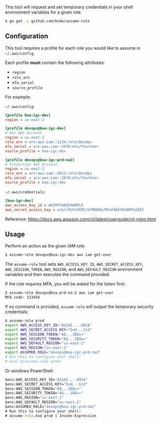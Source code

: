 This tool will request and set temporary credentials in your shell environment variables for a given role.

```bash
$ go get -u github.com/bndw/assume-role
```

## Configuration

This tool requires a profile for each role you would like to assume in `~/.aws/config`.

Each profile **must** contain the following attributes:
* `region`
* `role_arn`
* `mfa_serial`
* `source_profile`

For example:

`~/.aws/config`:

```ini
[profile boa-igc-dev]
region = us-east-2

[profile devops@boa-igc-dev]
# Dev AWS Account.
region = us-east-2
role_arn = arn:aws:iam::1234:role/DevOps
mfa_serial = arn:aws:iam::5678:mfa/YourUser
source_profile = boa-igc-dev

[profile devops@boa-igc-prd-na2]
# Production AWS Account.
region = us-east-2
role_arn = arn:aws:iam::9012:role/DevOps
mfa_serial = arn:aws:iam::5678:mfa/YourUser
source_profile = boa-igc-dev
```

`~/.aws/credentials`:

```ini
[boa-igc-dev]
aws_access_key_id = AKIMYFAKEEXAMPLE
aws_secret_access_key = wJalrXUtnFEMI/K7MDENG/MYxFAKEYEXAMPLEKEY
```

Reference: https://docs.aws.amazon.com/cli/latest/userguide/cli-roles.html

## Usage

Perform an action as the given IAM role:

```bash
$ assume-role devops@boa-igc-dev aws iam get-user
```

The `assume-role` tool sets `AWS_ACCESS_KEY_ID`, `AWS_SECRET_ACCESS_KEY`, `AWS_SESSION_TOKEN`, `AWS_REGION`, and `AWS_DEFAULT_REGION` environment variables and then executes the command provided.

If the role requires MFA, you will be asked for the token first:

```bash
$ assume-role devops@boa-prd-na-2 aws iam get-user
MFA code: 123456
```

If no command is provided, `assume-role` will output the temporary security credentials:

```bash
$ assume-role prod
export AWS_ACCESS_KEY_ID="ASIAI....UOCA"
export AWS_SECRET_ACCESS_KEY="DuH...G1d"
export AWS_SESSION_TOKEN="AQ...1BQ=="
export AWS_SECURITY_TOKEN="AQ...1BQ=="
export AWS_DEFAULT_REGION="us-east-2"
export AWS_REGION="us-east-2"
export ASSUMED_ROLE="devops@boa-igc-prd-na2"
# Run this to configure your shell:
# eval $(assume-role prod)
```

Or windows PowerShell:
```cmd
$env:AWS_ACCESS_KEY_ID="ASIAI....UOCA"
$env:AWS_SECRET_ACCESS_KEY="DuH...G1d"
$env:AWS_SESSION_TOKEN="AQ...1BQ=="
$env:AWS_SECURITY_TOKEN="AQ...1BQ=="
$env:AWS_REGION="us-east-2"
$env:AWS_DEFAULT_REGION="us-east-2"
$env:ASSUMED_ROLE="devops@boa-igc-prd-na2"
# Run this to configure your shell:
# assume-role.exe prod | Invoke-Expression
```
